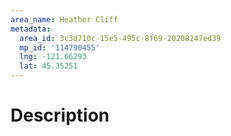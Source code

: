 ```yaml
---
area_name: Heather Cliff
metadata:
  area_id: 3c3d710c-15e5-495c-8f69-20208247ed39
  mp_id: '114790455'
  lng: -121.66293
  lat: 45.35251
---
```

# Description
